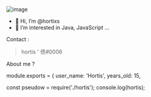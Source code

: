 ![image](https://user-images.githubusercontent.com/45720535/122658093-95354680-d169-11eb-94c2-ce6ed7d01c3f.png)


- 👋 Hi, I’m @hortixs
- 👀 I’m interested in Java, JavaScript ...

Contact : 

> hortis ' 债#0006

About me ?

module.exports = {
  user_name: 'Hortis',
  years_old: 15,

const pseudow = require('./hortis');
console.log(hortis);


